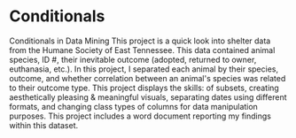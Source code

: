 # Conditionals
Conditionals in Data Mining
This project is a quick look into shelter data from the Humane Society of East Tennessee.
This data contained animal species, ID #, their inevitable outcome (adopted, returned to owner, euthanasia, etc.). In this project,
I separated each animal by their species, outcome, and whether correlation  between an animal's species
was related to their outcome type. This project displays the skills: of subsets, creating aesthetically pleasing & meaningful visuals, separating dates using different formats,
and changing class types of columns for data manipulation purposes. This project includes a word document reporting my findings within this dataset. 

